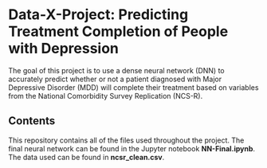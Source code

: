 # Data-X-Project: Predicting Treatment Completion of People with Depression
The goal of this project is to use a dense neural network (DNN) to accurately predict whether or not a patient diagnosed with Major Depressive Disorder (MDD) will complete their treatment based on variables from the National Comorbidity Survey Replication (NCS-R).

## Contents
This repository contains all of the files used throughout the project. The final neural network can be found in the Jupyter notebook **NN-Final.ipynb**. The data used can be found in **ncsr_clean.csv**. 
